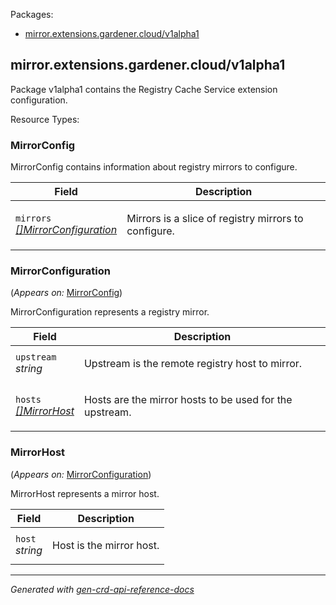 <p>Packages:</p>
<ul>
<li>
<a href="#mirror.extensions.gardener.cloud%2fv1alpha1">mirror.extensions.gardener.cloud/v1alpha1</a>
</li>
</ul>
<h2 id="mirror.extensions.gardener.cloud/v1alpha1">mirror.extensions.gardener.cloud/v1alpha1</h2>
<p>
<p>Package v1alpha1 contains the Registry Cache Service extension configuration.</p>
</p>
Resource Types:
<ul></ul>
<h3 id="mirror.extensions.gardener.cloud/v1alpha1.MirrorConfig">MirrorConfig
</h3>
<p>
<p>MirrorConfig contains information about registry mirrors to configure.</p>
</p>
<table>
<thead>
<tr>
<th>Field</th>
<th>Description</th>
</tr>
</thead>
<tbody>
<tr>
<td>
<code>mirrors</code></br>
<em>
<a href="#mirror.extensions.gardener.cloud/v1alpha1.MirrorConfiguration">
[]MirrorConfiguration
</a>
</em>
</td>
<td>
<p>Mirrors is a slice of registry mirrors to configure.</p>
</td>
</tr>
</tbody>
</table>
<h3 id="mirror.extensions.gardener.cloud/v1alpha1.MirrorConfiguration">MirrorConfiguration
</h3>
<p>
(<em>Appears on:</em>
<a href="#mirror.extensions.gardener.cloud/v1alpha1.MirrorConfig">MirrorConfig</a>)
</p>
<p>
<p>MirrorConfiguration represents a registry mirror.</p>
</p>
<table>
<thead>
<tr>
<th>Field</th>
<th>Description</th>
</tr>
</thead>
<tbody>
<tr>
<td>
<code>upstream</code></br>
<em>
string
</em>
</td>
<td>
<p>Upstream is the remote registry host to mirror.</p>
</td>
</tr>
<tr>
<td>
<code>hosts</code></br>
<em>
<a href="#mirror.extensions.gardener.cloud/v1alpha1.MirrorHost">
[]MirrorHost
</a>
</em>
</td>
<td>
<p>Hosts are the mirror hosts to be used for the upstream.</p>
</td>
</tr>
</tbody>
</table>
<h3 id="mirror.extensions.gardener.cloud/v1alpha1.MirrorHost">MirrorHost
</h3>
<p>
(<em>Appears on:</em>
<a href="#mirror.extensions.gardener.cloud/v1alpha1.MirrorConfiguration">MirrorConfiguration</a>)
</p>
<p>
<p>MirrorHost represents a mirror host.</p>
</p>
<table>
<thead>
<tr>
<th>Field</th>
<th>Description</th>
</tr>
</thead>
<tbody>
<tr>
<td>
<code>host</code></br>
<em>
string
</em>
</td>
<td>
<p>Host is the mirror host.</p>
</td>
</tr>
</tbody>
</table>
<hr/>
<p><em>
Generated with <a href="https://github.com/ahmetb/gen-crd-api-reference-docs">gen-crd-api-reference-docs</a>
</em></p>
